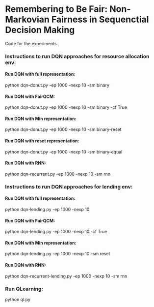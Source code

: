 # Remembering to Be Fair: Non-Markovian Fairness in Sequenctial Decision Making
Code for the experiments. 

### Instructions to run DQN approaches for resource allocation env:
#### Run DQN with full representation: 
python dqn-donut.py -ep 1000 -nexp 10 -sm binary

#### Run DQN with FairQCM:
python dqn-donut.py -ep 1000 -nexp 10 -sm binary -cf True

#### Run DQN with Min representation: 
python dqn-donut.py -ep 1000 -nexp 10 -sm binary-reset

#### Run DQN with reset representation: 
python dqn-donut.py -ep 1000 -nexp 10 -sm binary-equal

#### Run DQN with RNN: 
python dqn-recurrent.py -ep 1000 -nexp 10 -sm rnn

### Instructions to run DQN approaches for lending env:
#### Run DQN with full representation: 
python dqn-lending.py -ep 1000 -nexp 10 

#### Run DQN with FairQCM:
python dqn-lending.py -ep 1000 -nexp 10 -cf True

#### Run DQN with Min representation: 
python dqn-lending.py -ep 1000 -nexp 10 -sm reset

#### Run DQN with RNN: 
python dqn-recurrent-lending.py -ep 1000 -nexp 10 -sm rnn

### Run QLearning:
python ql.py

